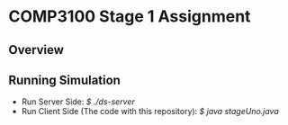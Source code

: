 # COMP3100 Stage 1 Assignment

## Overview

##  Running Simulation

* Run Server Side: <cite> $ ./ds-server </cite>
* Run Client Side (The code with this repository): <cite> $ java stageUno.java </cite>
